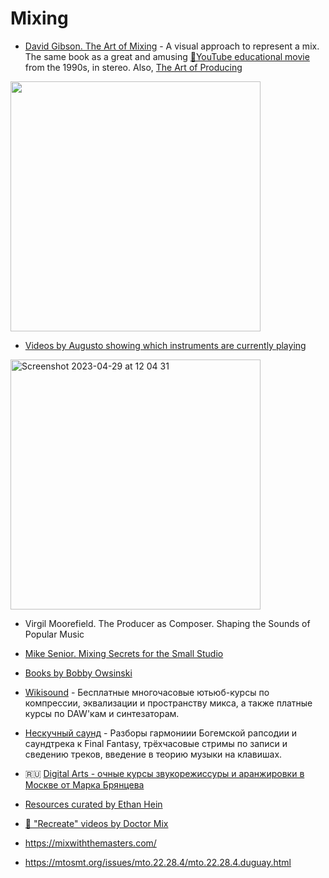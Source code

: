 Mixing
===

- [David Gibson. The Art of Mixing](https://amzn.to/3qIiY1H) - A visual approach to represent a mix. The same book as a great and amusing [🎥YouTube educational movie](https://www.youtube.com/watch?v=TEjOdqZFvhY) from the 1990s, in stereo. Also, [The Art of Producing](https://www.amazon.com/Art-Producing-David-Gibson/dp/1931140448)

<img width="400" src="https://user-images.githubusercontent.com/1491908/150440495-792afe9a-4786-48d9-a798-6a45d2eac3e0.png">

- [Videos by Augusto showing which instruments are currently playing](https://www.youtube.com/watch?v=7n4TjcIbCHo&list=PLe953SkdlXgCM63ux62rFWiIiLI-QSDWO)

<img width="400" alt="Screenshot 2023-04-29 at 12 04 31" src="https://user-images.githubusercontent.com/1491908/235291987-4135c0df-f622-49c2-b9f1-ff030ba9eb4f.png">

- Virgil Moorefield. The Producer as Composer. Shaping the Sounds of Popular Music

- [Mike Senior. Mixing Secrets for the Small Studio](https://amzn.to/3BlQY7P)

- [Books by Bobby Owsinski](https://www.amazon.com/Bobby-Owsinski/e/B001K8A8F8%3Fref=dbs_a_mng_rwt_scns_share)

- [Wikisound](http://wikisound.org/Video/) - Бесплатные многочасовые ютьюб-курсы по компрессии, эквализации и пространству микса, а также платные курсы по DAW'кам и синтезаторам.

- [Нескучный саунд](https://www.youtube.com/channel/UCc1a1Nm8aNFoqv1G4CfyHzA) - Разборы гармониии Богемской рапсодии и саундтрека к Final Fantasy,
трёхчасовые стримы по записи и сведению треков, введение в теорию музыки на клавишах.

- 🇷🇺 [Digital Arts - очные курсы звукорежиссуры и аранжировки в Москве от Марка Брянцева](http://digarts.org/)

- [Resources curated by Ethan Hein](https://docs.google.com/spreadsheets/d/11bp8JupZ5FkK60W-mhXSfdr78fxpHLlU-tzVWONtrqg/edit#gid=437553663)

- [🎥 "Recreate" videos by Doctor Mix](https://www.youtube.com/@Doctormix/search?query=Recreate)

- https://mixwiththemasters.com/

- https://mtosmt.org/issues/mto.22.28.4/mto.22.28.4.duguay.html
